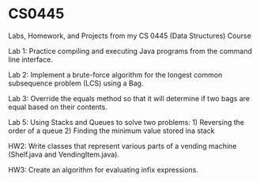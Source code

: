 # CS0445
Labs, Homework, and Projects from my CS 0445 (Data Structures) Course

Lab 1: Practice compiling and executing Java programs from the command line interface.

Lab 2: Implement a brute-force algorithm for the longest common subsequence problem (LCS) using a Bag.

Lab 3: Override the equals method so that it will determine if two bags are equal based on their contents.

Lab 5: Using Stacks and Queues to solve two problems:
	1) Reversing the order of a queue
	2) Finding the minimum value stored ina stack

HW2: Write classes that represent various parts of a vending machine (Shelf.java and VendingItem.java).

HW3: Create an algorithm for evaluating infix expressions.

